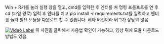 Win + R키를 눌러 실행 창을 열고, cmd를 입력한 후 엔터를 쳐 명령 프롬포트를 연 후 cd (파일 경로) 입력 후 엔터를 치고 pip install -r requirements.txt를 입력하고 엔터를 눌러 필요 모듈을 다운로드 할 수 있습니다.
베타 버전이라 버그가 상당히 많음



[![Video Label](http://img.youtube.com/vi/x648mloUWaQ/0.jpg)](https://youtu.be/x648mloUWaQ)
위 사진을 클릭해서 사용법 확인이 가능하고, 영상 뒤에 모듈 다운로드 방법도 있음.
